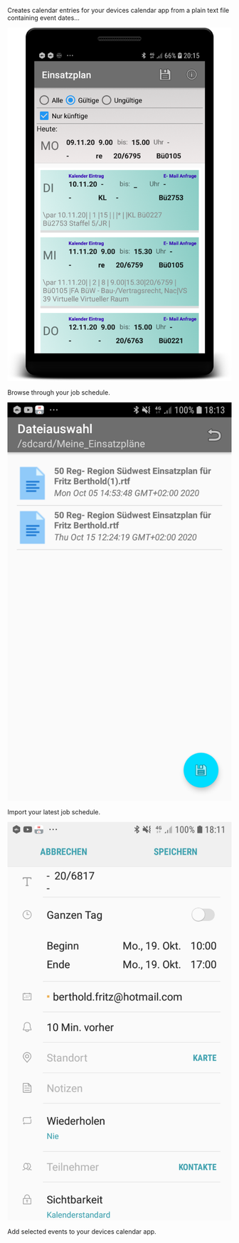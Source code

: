 Creates calendar entries for your devices calendar app from a plain text file containing event dates...

![](Shot2.png)

Browse through your job schedule.

![](shot_load_cal_mobile.png)

Import your latest job schedule.

![](shot_add_to_cal_mobile.png)

Add selected events to your devices calendar app.

